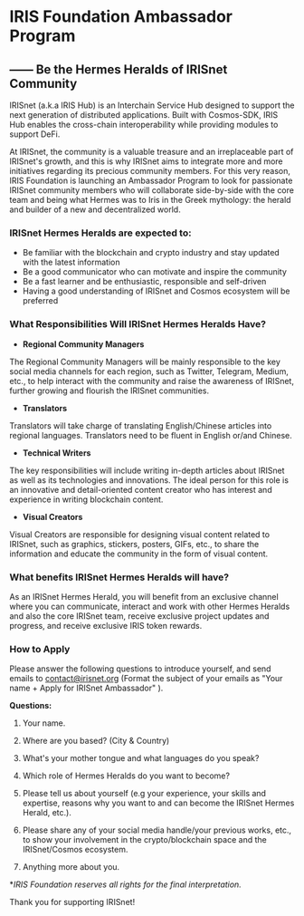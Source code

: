 # IRIS Foundation Ambassador Program 

## —— Be the Hermes Heralds of IRISnet Community

IRISnet (a.k.a IRIS Hub) is an Interchain Service Hub designed to support the next generation of distributed applications. Built with Cosmos-SDK, IRIS Hub enables the cross-chain interoperability while providing modules to support DeFi. 

At IRISnet, the community is a valuable treasure and an irreplaceable part of IRISnet's growth, and this is why IRISnet aims to integrate more and more initiatives regarding its precious community members. For this very reason, IRIS Foundation is launching an Ambassador Program to look for passionate IRISnet community members who will collaborate side-by-side with the core team and being what Hermes was to Iris in the Greek mythology: the herald and builder of a new and decentralized world.

### **IRISnet Hermes Heralds are expected to:**

- Be familiar with the blockchain and crypto industry and stay updated with the latest information
- Be a good communicator who can motivate and inspire the community
- Be a fast learner and be enthusiastic, responsible and self-driven
- Having a good understanding of IRISnet and Cosmos ecosystem will be preferred



### What Responsibilities Will IRISnet Hermes Heralds Have?

- **Regional Community Managers**

The Regional Community Managers will be mainly responsible to the key social media channels for each region, such as Twitter, Telegram, Medium, etc., to help interact with the community and raise the awareness of IRISnet, further growing and flourish the IRISnet communities.

- **Translators**

Translators will take charge of translating English/Chinese articles into regional languages. Translators need to be fluent in English or/and Chinese.

- **Technical Writers**

The key responsibilities will include writing in-depth articles about IRISnet as well as its technologies and innovations. The ideal person for this role is an innovative and detail-oriented content creator who has interest and experience in writing blockchain content.

- **Visual Creators**

Visual Creators are responsible for designing visual content related to IRISnet, such as graphics, stickers, posters, GIFs, etc., to share the information and educate the community in the form of visual content.



### What benefits IRISnet Hermes Heralds will have?

As an IRISnet Hermes Herald, you will benefit from an exclusive channel where you can communicate, interact and work with other Hermes Heralds and also the core IRISnet team, receive exclusive project updates and progress, and receive exclusive IRIS token rewards. 



### How to Apply

Please answer the following questions to introduce yourself, and send emails to contact@irisnet.org (Format the subject of your emails as "Your name + Apply for IRISnet Ambassador" ). 

**Questions:**

1. Your name.

2. Where are you based? (City & Country)

3. What's your mother tongue and what languages do you speak?

4. Which role of Hermes Heralds do you want to become? 

5. Please tell us about yourself (e.g your experience, your skills and expertise, reasons why you want to and can become the IRISnet Hermes Herald, etc.).

6. Please share any of your social media handle/your previous works, etc., to show your involvement in the crypto/blockchain space and the IRISnet/Cosmos ecosystem.

7. Anything more about you.



**IRIS Foundation reserves all rights for the final interpretation.*



Thank you for supporting IRISnet!